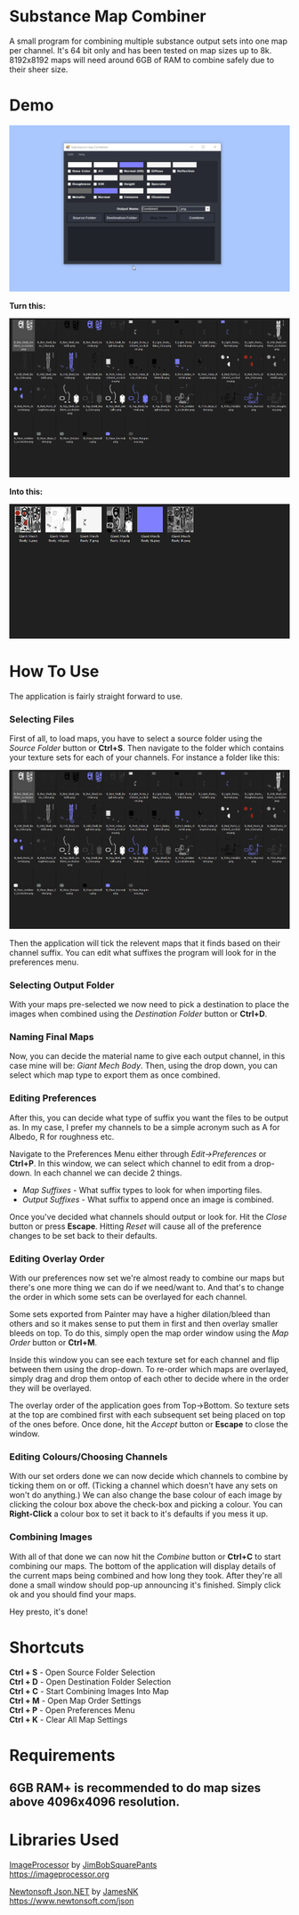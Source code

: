 Substance Map Combiner
======================

A small program for combining multiple substance output sets into one map per channel. It's 64 bit only and has been tested on map sizes up to 8k. 8192x8192 maps will need around 6GB of RAM to combine safely due to their sheer size.

# Demo
![](https://github.com/Chi-Time/Substance_Map_Combiner/blob/dev/Images/Substance-Map-Combiner-Overview.gif)

**Turn this:**

![](https://github.com/Chi-Time/Substance_Map_Combiner/blob/dev/Images/Texture-Sets-Example.png)

**Into this:**

![](https://github.com/Chi-Time/Substance_Map_Combiner/blob/dev/Images/Output-Sets-Example.png)

# How To Use
The application is fairly straight forward to use.

### Selecting Files
First of all, to load maps, you have to select a source folder using the _Source Folder_ button or **Ctrl+S**. Then navigate to the folder which contains your texture sets for each of your channels. For instance a folder like this:

![](https://github.com/Chi-Time/Substance_Map_Combiner/blob/dev/Images/Texture-Sets-Example.png)

Then the application will tick the relevent maps that it finds based on their channel suffix. You can edit what suffixes the program will look for in the preferences menu.

### Selecting Output Folder
With your maps pre-selected we now need to pick a destination to place the images when combined using the _Destination Folder_ button or **Ctrl+D**. 

### Naming Final Maps

Now, you can decide the material name to give each output channel, in this case mine will be: _Giant Mech Body_. Then, using the drop down, you can select which map type to export them as once combined.

### Editing Preferences

After this, you can decide what type of suffix you want the files to be output as. In my case, I prefer my channels to be a simple acronym such as A for Albedo, R for roughness etc.

Navigate to the Preferences Menu either through _Edit->Preferences_ or **Ctrl+P**. In this window, we can select which channel to edit from a drop-down. In each channel we can decide 2 things.

- _Map Suffixes_ - What suffix types to look for when importing files.
- _Output Suffixes_ - What suffix to append once an image is combined.

Once you've decided what channels should output or look for. Hit the _Close_ button or press **Escape**. Hitting _Reset_ will cause all of the preference changes to be set back to their defaults.

### Editing Overlay Order

With our preferences now set we're almost ready to combine our maps but there's one more thing we can do if we need/want to. And that's to change the order in which some sets can be overlayed for each channel.

Some sets exported from Painter may have a higher dilation/bleed than others and so it makes sense to put them in first and then overlay smaller bleeds on top. To do this, simply open the map order window using the _Map Order_ button or **Ctrl+M**.

Inside this window you can see each texture set for each channel and flip between them using the drop-down. To re-order which maps are overlayed, simply drag and drop them ontop of each other to decide where in the order they will be overlayed.

The overlay order of the application goes from Top->Bottom. So texture sets at the top are combined first with each subsequent set being placed on top of the ones before. Once done, hit the _Accept_ button or **Escape** to close the window.

### Editing Colours/Choosing Channels

With our set orders done we can now decide which channels to combine by ticking them on or off. (Ticking a channel which doesn't have any sets on won't do anything.) We can also change the base colour of each image by clicking the colour box above the check-box and picking a colour. You can **Right-Click** a colour box to set it back to it's defaults if you mess it up.

### Combining Images

With all of that done we can now hit the _Combine_ button or **Ctrl+C** to start combining our maps. The bottom of the application will display details of the current maps being combined and how long they took. After they're all done a small window should pop-up announcing it's finished. Simply click ok and you should find your maps.

Hey presto, it's done!

# Shortcuts  
**Ctrl + S** - Open Source Folder Selection  
**Ctrl + D** - Open Destination Folder Selection  
**Ctrl + C** - Start Combining Images Into Map  
**Ctrl + M** - Open Map Order Settings  
**Ctrl + P** - Open Preferences Menu  
**Ctrl + K** - Clear All Map Settings

# Requirements

6GB RAM+ is recommended to do map sizes above 4096x4096 resolution.
---

# Libraries Used

[ImageProcessor](https://github.com/JimBobSquarePants/ImageProcessor) by [JimBobSquarePants](https://github.com/JimBobSquarePants)  
https://imageprocessor.org

[Newtonsoft Json.NET](https://github.com/JamesNK/Newtonsoft.Json) by [JamesNK](https://github.com/JamesNK)  
https://www.newtonsoft.com/json